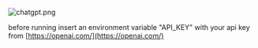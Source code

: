 ![chatgpt.png](..%2F..%2F..%2F..%2F..%2Fchatgpt.png)

before running insert an environment variable "API_KEY" with your api key from [https://openai.com/](https://openai.com/)